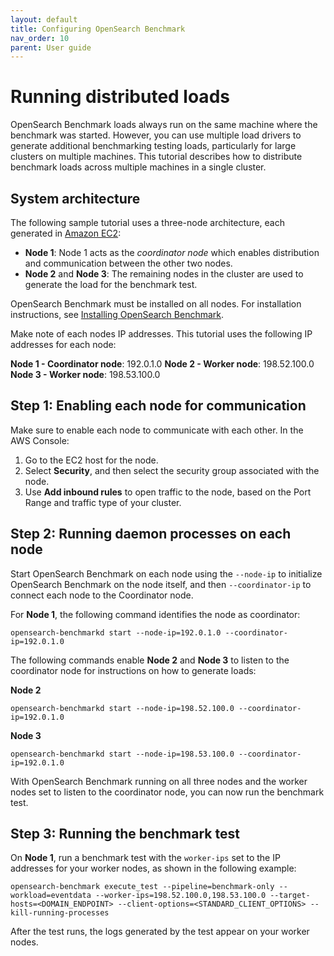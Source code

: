 ```yaml
---
layout: default
title: Configuring OpenSearch Benchmark
nav_order: 10
parent: User guide
---
```


# Running distributed loads 


OpenSearch Benchmark loads always run on the same machine where the benchmark was started. However, you can use multiple load drivers to generate additional benchmarking testing loads, particularly for large clusters on multiple machines. This tutorial describes how to distribute benchmark loads across multiple machines in a single cluster.

## System architecture 

The following sample tutorial uses a three-node architecture, each generated in [Amazon EC2](https://docs.aws.amazon.com/ec2/?nc2=h_ql_doc_ec2):

- **Node 1**: Node 1 acts as the _coordinator node_ which enables distribution and communication between the other two nodes.
- **Node 2** and **Node 3**: The remaining nodes in the cluster are used to generate the load for the benchmark test.

OpenSearch Benchmark must be installed on all nodes. For installation instructions, see [Installing OpenSearch Benchmark]({{site.url}}{{site.baseurl}}/benchmark/user-guide/installing-benchmark/).

Make note of each nodes IP addresses. This tutorial uses the following IP addresses for each node:

**Node 1 - Coordinator node**: 192.0.1.0
**Node 2 - Worker node**: 198.52.100.0
**Node 3 - Worker node**: 198.53.100.0

## Step 1: Enabling each node for communication

Make sure to enable each node to communicate with each other. In the AWS Console:

1. Go to the EC2 host for the node.
2. Select **Security**, and then select the security group associated with the node. 
3. Use **Add inbound rules** to open traffic to the node, based on the Port Range and traffic type of your cluster.

## Step 2: Running daemon processes on each node

Start OpenSearch Benchmark on each node using the `--node-ip` to initialize OpenSearch Benchmark on the node itself, and then `--coordinator-ip` to connect each node to the Coordinator node.

For **Node 1**, the following command identifies the node as coordinator:

```
opensearch-benchmarkd start --node-ip=192.0.1.0 --coordinator-ip=192.0.1.0
```

The following commands enable **Node 2** and **Node 3** to listen to the coordinator node for instructions on how to generate loads:

**Node 2**

```
opensearch-benchmarkd start --node-ip=198.52.100.0 --coordinator-ip=192.0.1.0
```

**Node 3**

```
opensearch-benchmarkd start --node-ip=198.53.100.0 --coordinator-ip=192.0.1.0
```

With OpenSearch Benchmark running on all three nodes and the worker nodes set to listen to the coordinator node, you can now run the benchmark test.

## Step 3: Running the benchmark test

On **Node 1**, run a benchmark test with the `worker-ips` set to the IP addresses for your worker nodes, as shown in the following example:

```
opensearch-benchmark execute_test --pipeline=benchmark-only --workload=eventdata --worker-ips=198.52.100.0,198.53.100.0 --target-hosts=<DOMAIN_ENDPOINT> --client-options=<STANDARD_CLIENT_OPTIONS> --kill-running-processes
```

After the test runs, the logs generated by the test appear on your worker nodes.

